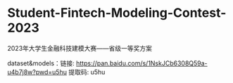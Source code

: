 # Student-Fintech-Modeling-Contest-2023
2023年大学生金融科技建模大赛——省级一等奖方案

dataset&models：链接: https://pan.baidu.com/s/1NskJCb6308Q59a-u4b7j8w?pwd=u5hu 提取码: u5hu 
